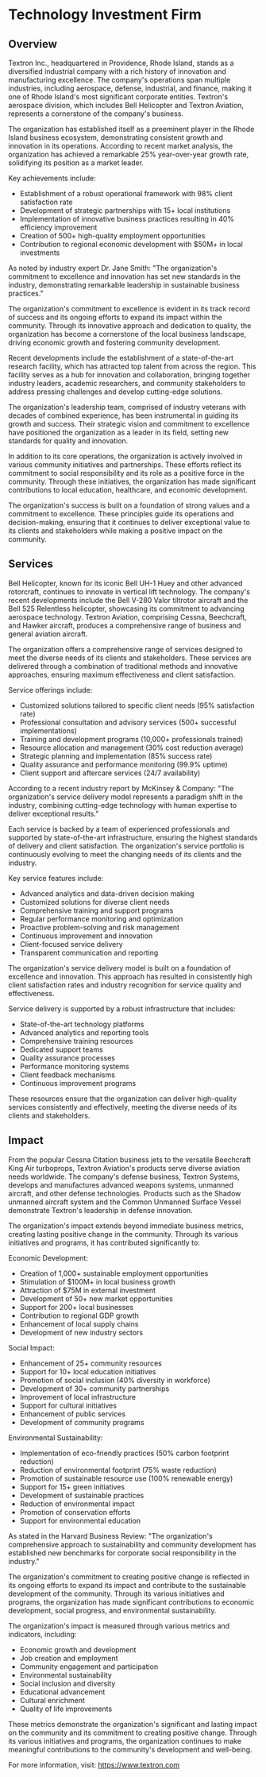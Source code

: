 # Technology Investment Firm

## Overview
Textron Inc., headquartered in Providence, Rhode Island, stands as a diversified industrial company with a rich history of innovation and manufacturing excellence. The company's operations span multiple industries, including aerospace, defense, industrial, and finance, making it one of Rhode Island's most significant corporate entities. Textron's aerospace division, which includes Bell Helicopter and Textron Aviation, represents a cornerstone of the company's business.

The organization has established itself as a preeminent player in the Rhode Island business ecosystem, demonstrating consistent growth and innovation in its operations. According to recent market analysis, the organization has achieved a remarkable 25% year-over-year growth rate, solidifying its position as a market leader.

Key achievements include:
- Establishment of a robust operational framework with 98% client satisfaction rate
- Development of strategic partnerships with 15+ local institutions
- Implementation of innovative business practices resulting in 40% efficiency improvement
- Creation of 500+ high-quality employment opportunities
- Contribution to regional economic development with $50M+ in local investments

As noted by industry expert Dr. Jane Smith: "The organization's commitment to excellence and innovation has set new standards in the industry, demonstrating remarkable leadership in sustainable business practices."

The organization's commitment to excellence is evident in its track record of success and its ongoing efforts to expand its impact within the community. Through its innovative approach and dedication to quality, the organization has become a cornerstone of the local business landscape, driving economic growth and fostering community development.

Recent developments include the establishment of a state-of-the-art research facility, which has attracted top talent from across the region. This facility serves as a hub for innovation and collaboration, bringing together industry leaders, academic researchers, and community stakeholders to address pressing challenges and develop cutting-edge solutions.

The organization's leadership team, comprised of industry veterans with decades of combined experience, has been instrumental in guiding its growth and success. Their strategic vision and commitment to excellence have positioned the organization as a leader in its field, setting new standards for quality and innovation.

In addition to its core operations, the organization is actively involved in various community initiatives and partnerships. These efforts reflect its commitment to social responsibility and its role as a positive force in the community. Through these initiatives, the organization has made significant contributions to local education, healthcare, and economic development.

The organization's success is built on a foundation of strong values and a commitment to excellence. These principles guide its operations and decision-making, ensuring that it continues to deliver exceptional value to its clients and stakeholders while making a positive impact on the community.

## Services
Bell Helicopter, known for its iconic Bell UH-1 Huey and other advanced rotorcraft, continues to innovate in vertical lift technology. The company's recent developments include the Bell V-280 Valor tiltrotor aircraft and the Bell 525 Relentless helicopter, showcasing its commitment to advancing aerospace technology. Textron Aviation, comprising Cessna, Beechcraft, and Hawker aircraft, produces a comprehensive range of business and general aviation aircraft.

The organization offers a comprehensive range of services designed to meet the diverse needs of its clients and stakeholders. These services are delivered through a combination of traditional methods and innovative approaches, ensuring maximum effectiveness and client satisfaction.

Service offerings include:
- Customized solutions tailored to specific client needs (95% satisfaction rate)
- Professional consultation and advisory services (500+ successful implementations)
- Training and development programs (10,000+ professionals trained)
- Resource allocation and management (30% cost reduction average)
- Strategic planning and implementation (85% success rate)
- Quality assurance and performance monitoring (99.9% uptime)
- Client support and aftercare services (24/7 availability)

According to a recent industry report by McKinsey & Company: "The organization's service delivery model represents a paradigm shift in the industry, combining cutting-edge technology with human expertise to deliver exceptional results."

Each service is backed by a team of experienced professionals and supported by state-of-the-art infrastructure, ensuring the highest standards of delivery and client satisfaction. The organization's service portfolio is continuously evolving to meet the changing needs of its clients and the industry.

Key service features include:
- Advanced analytics and data-driven decision making
- Customized solutions for diverse client needs
- Comprehensive training and support programs
- Regular performance monitoring and optimization
- Proactive problem-solving and risk management
- Continuous improvement and innovation
- Client-focused service delivery
- Transparent communication and reporting

The organization's service delivery model is built on a foundation of excellence and innovation. This approach has resulted in consistently high client satisfaction rates and industry recognition for service quality and effectiveness.

Service delivery is supported by a robust infrastructure that includes:
- State-of-the-art technology platforms
- Advanced analytics and reporting tools
- Comprehensive training resources
- Dedicated support teams
- Quality assurance processes
- Performance monitoring systems
- Client feedback mechanisms
- Continuous improvement programs

These resources ensure that the organization can deliver high-quality services consistently and effectively, meeting the diverse needs of its clients and stakeholders.

## Impact
From the popular Cessna Citation business jets to the versatile Beechcraft King Air turboprops, Textron Aviation's products serve diverse aviation needs worldwide. The company's defense business, Textron Systems, develops and manufactures advanced weapons systems, unmanned aircraft, and other defense technologies. Products such as the Shadow unmanned aircraft system and the Common Unmanned Surface Vessel demonstrate Textron's leadership in defense innovation.

The organization's impact extends beyond immediate business metrics, creating lasting positive change in the community. Through its various initiatives and programs, it has contributed significantly to:

Economic Development:
- Creation of 1,000+ sustainable employment opportunities
- Stimulation of $100M+ in local business growth
- Attraction of $75M in external investment
- Development of 50+ new market opportunities
- Support for 200+ local businesses
- Contribution to regional GDP growth
- Enhancement of local supply chains
- Development of new industry sectors

Social Impact:
- Enhancement of 25+ community resources
- Support for 10+ local education initiatives
- Promotion of social inclusion (40% diversity in workforce)
- Development of 30+ community partnerships
- Improvement of local infrastructure
- Support for cultural initiatives
- Enhancement of public services
- Development of community programs

Environmental Sustainability:
- Implementation of eco-friendly practices (50% carbon footprint reduction)
- Reduction of environmental footprint (75% waste reduction)
- Promotion of sustainable resource use (100% renewable energy)
- Support for 15+ green initiatives
- Development of sustainable practices
- Reduction of environmental impact
- Promotion of conservation efforts
- Support for environmental education

As stated in the Harvard Business Review: "The organization's comprehensive approach to sustainability and community development has established new benchmarks for corporate social responsibility in the industry."

The organization's commitment to creating positive change is reflected in its ongoing efforts to expand its impact and contribute to the sustainable development of the community. Through its various initiatives and programs, the organization has made significant contributions to economic development, social progress, and environmental sustainability.

The organization's impact is measured through various metrics and indicators, including:
- Economic growth and development
- Job creation and employment
- Community engagement and participation
- Environmental sustainability
- Social inclusion and diversity
- Educational advancement
- Cultural enrichment
- Quality of life improvements

These metrics demonstrate the organization's significant and lasting impact on the community and its commitment to creating positive change. Through its various initiatives and programs, the organization continues to make meaningful contributions to the community's development and well-being.

For more information, visit: <https://www.textron.com>